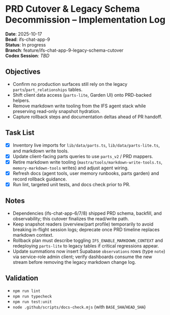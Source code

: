 # PRD Cutover & Legacy Schema Decommission – Implementation Log

**Date**: 2025-10-17  
**Bead**: ifs-chat-app-9  
**Status**: In progress  
**Branch**: feature/ifs-chat-app-9-legacy-schema-cutover  
**Codex Session**: _TBD_  

## Objectives
- Confirm no production surfaces still rely on the legacy `parts`/`part_relationships` tables.
- Shift client data access (`parts-lite`, Garden UI) onto PRD-backed helpers.
- Remove markdown write tooling from the IFS agent stack while preserving read-only snapshot hydration.
- Capture rollback steps and documentation deltas ahead of PR handoff.

## Task List
- [x] Inventory live imports for `lib/data/parts.ts`, `lib/data/parts-lite.ts`, and markdown write tools.
- [x] Update client-facing parts queries to use `parts_v2` / PRD mappers.
- [x] Retire markdown write tooling (`mastra/tools/markdown-write-tools.ts`, `memory-markdown-tools` writes) and adjust agent wiring.
- [x] Refresh docs (agent tools, user memory runbooks, parts garden) and record rollback guidance.
- [x] Run lint, targeted unit tests, and docs check prior to PR.

## Notes
- Dependencies (ifs-chat-app-6/7/8) shipped PRD schema, backfill, and observability; this cutover finalizes the read/write path.
- Keep snapshot readers (overview/part profile) temporarily to avoid breaking in-flight session logs; deprecate once PRD timeline replaces markdown context.
- Rollback plan must describe toggling `IFS_ENABLE_MARKDOWN_CONTEXT` and redeploying `parts-lite` to legacy tables if critical regressions appear.
- Update summations now insert Supabase `observations` rows (type `note`) via service-role admin client; verify dashboards consume the new stream before removing the legacy markdown change log.

## Validation
- `npm run lint`
- `npm run typecheck`
- `npm run test:unit`
- `node .github/scripts/docs-check.mjs` (with `BASE_SHA`/`HEAD_SHA`)
